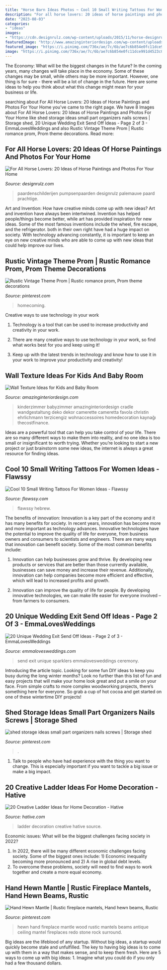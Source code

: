 ```yaml
---
title: "Horse Barn Ideas Photos ~ Cool 10 Small Writing Tattoos For Women Ideas"
description: "For all horse lovers: 20 ideas of horse paintings and photos for your home"
date: "2023-08-03"
categories:
- "ideas"
images:
- "https://cdn.designrulz.com/wp-content/uploads/2015/11/horse-designrulz-15.jpg"
featuredImage: "http://www.amazinginteriordesign.com/wp-content/uploads/2020/05/4-14.jpg"
featured_image: "https://i.pinimg.com/736x/ae/7c/6b/ae7c6b854e0fc11dce991d4523c05e5d.jpg"
image: "https://i.pinimg.com/736x/ae/7c/6b/ae7c6b854e0fc11dce991d4523c05e5d.jpg"
---
```



The Economy: What will be the biggest changes in the future?
In the coming years, many changes will take place in the economy. Some of these changes may be small, while others may be more important. However, one thing is for sure - there will be a lot of change in the future. Here are some ideas to help you think about what this change might mean for your business or life.

	

		
searching about For All Horse Lovers: 20 Ideas of Horse Paintings and Photos For Your Home you've came to the right page. We have 8 Images about For All Horse Lovers: 20 Ideas of Horse Paintings and Photos For Your Home like shed storage ideas small part organizers nails screws | Storage shed, 20 Unique Wedding Exit Send Off Ideas - Page 2 of 3 - EmmaLovesWeddings and also Rustic Vintage Theme Prom | Rustic romance prom, Prom theme decorations. Read more:
		
    
## For All Horse Lovers: 20 Ideas Of Horse Paintings And Photos For Your Home

<img loading=lazy src="https://cdn.designrulz.com/wp-content/uploads/2015/11/horse-designrulz-15.jpg" onerror="this.onerror=null;this.src='https://tse3.mm.bing.net/th?id=OIP.7koUyoBty5aSB4T6rd4zVgHaKM&amp;pid=15.1';" alt="For All Horse Lovers: 20 Ideas of Horse Paintings and Photos For Your Home">

_Source: designrulz.com_

>paardenschilderijen pumpsenpaarden designrulz palemauve paard prachtige. 

	

Art and Invention: How have creative minds come up with new ideas?
Art and invention have always been intertwined. Invention has helped people/things become better, while art has provided inspiration for new ideas. Some of the most famous inventions include the wheel, fire escape, and the refrigerator. both in their own right have had a huge impact on society. With technology advancing constantly, it is important to keep an eye on new creative minds who are able to come up with new ideas that could help improve our lives.

    
## Rustic Vintage Theme Prom | Rustic Romance Prom, Prom Theme Decorations

<img loading=lazy src="https://i.pinimg.com/736x/2a/df/dc/2adfdc4da7722992f64f4a083f1677e0.jpg" onerror="this.onerror=null;this.src='https://tse1.mm.bing.net/th?id=OIP.JWapOjw2jhhhB7fGJEBAfwHaJ3&amp;pid=15.1';" alt="Rustic Vintage Theme Prom | Rustic romance prom, Prom theme decorations">

_Source: pinterest.com_

>homecoming. 

	

Creative ways to use technology in your work
1. Technology is a tool that can be used to increase productivity and creativity in your work.
2. There are many creative ways to use technology in your work, so find what works best for you and keep using it!

3. Keep up with the latest trends in technology and know how to use it in your work to improve your productivity and creativity!

    
## Wall Texture Ideas For Kids And Baby Room

<img loading=lazy src="http://www.amazinginteriordesign.com/wp-content/uploads/2020/05/4-14.jpg" onerror="this.onerror=null;this.src='https://tse2.mm.bing.net/th?id=OIP.xcSiQvifvjg_3kJX3bCPqgHaJQ&amp;pid=15.1';" alt="Wall Texture Ideas for Kids and Baby Room">

_Source: amazinginteriordesign.com_

>kinderzimmer babyzimmer amazinginteriordesign cradle wandgestaltung deko dekor camerette cameretta favola christin ehrlichmann terzicengiz wohnaccessoires homedecoration kaynağı thecostfinance. 

	

Ideas are a powerful tool that can help you take control of your life. There are so many different ways to make them into reality, and no one idea is too small or insignificant to worth trying. Whether you’re looking to start a new project or just brainstorm some new ideas, the internet is always a great resource for finding ideas.

    
## Cool 10 Small Writing Tattoos For Women Ideas - Flawssy

<img loading=lazy src="https://www.flawssy.com/wp-content/uploads/2016/06/Hebrew-Tattoos-with-Deep-Meaning.jpg" onerror="this.onerror=null;this.src='https://tse3.mm.bing.net/th?id=OIP.yykjQ8IKH23sPbq1WDNLlgHaMf&amp;pid=15.1';" alt="Cool 10 Small Writing Tattoos For Women Ideas - Flawssy">

_Source: flawssy.com_

>flawssy hebrew. 

	

The benefits of innovation:
Innovation is a key part of the economy and it has many benefits for society. In recent years, innovation has become more and more important as technology advances. Innovative technologies have the potential to improve the quality of life for everyone, from business owners and consumers to scientists and engineers.
There are many ways that innovation can benefit society. Some of the most common benefits include: 

1. Innovation can help businesses grow and thrive. By developing new products or services that are better than those currently available, businesses can save money and increase their revenue. Additionally, innovation can help companies become more efficient and effective, which will lead to increased profits and growth. 

2. Innovation can improve the quality of life for people. By developing innovative technologies, we can make life easier for everyone involved – from farmers to consumers.

    
## 20 Unique Wedding Exit Send Off Ideas - Page 2 Of 3 - EmmaLovesWeddings

<img loading=lazy src="http://emmalovesweddings.com/wp-content/uploads/2017/08/romantic-sparklers-wedding-exit-send-off-ideas.jpg" onerror="this.onerror=null;this.src='https://tse2.mm.bing.net/th?id=OIP.ftjN0nUZGx4uokQ8eRqATwDEE9&amp;pid=15.1';" alt="20 Unique Wedding Exit Send Off Ideas - Page 2 of 3 - EmmaLovesWeddings">

_Source: emmalovesweddings.com_

>send exit unique sparklers emmalovesweddings ceremony. 

	

Introducing the article topic.
Looking for some fun DIY ideas to keep you busy during the long winter months? Look no further than this list of fun and easy projects that will make your home look great and put a smile on your face. From simple crafts to more complex woodworking projects, there’s something here for everyone. So grab a cup of hot cocoa and get started on one of these wintertime DIY projects!

    
## Shed Storage Ideas Small Part Organizers Nails Screws | Storage Shed

<img loading=lazy src="https://i.pinimg.com/736x/ae/7c/6b/ae7c6b854e0fc11dce991d4523c05e5d.jpg" onerror="this.onerror=null;this.src='https://tse2.mm.bing.net/th?id=OIP.tYa8Hox1Erzukk1q2L64-QHaLJ&amp;pid=15.1';" alt="shed storage ideas small part organizers nails screws | Storage shed">

_Source: pinterest.com_

>. 

	

1. Talk to people who have had experience with the thing you want to change. This is especially important if you want to tackle a big issue or make a big impact.

    
## 20 Creative Ladder Ideas For Home Decoration - Hative

<img loading=lazy src="https://hative.com/wp-content/uploads/2014/06/ladder-decor-ideas/4-ladder-decor-ideas.jpg" onerror="this.onerror=null;this.src='https://tse4.mm.bing.net/th?id=OIP.A6JBNBPp--t0g0Igvf1FjgHaPZ&amp;pid=15.1';" alt="20 Creative Ladder Ideas for Home Decoration - Hative">

_Source: hative.com_

>ladder decoration creative hative source. 

	

Economic issues: What will be the biggest challenges facing society in 2022?
1. In 2022, there will be many different economic challenges facing society. Some of the biggest ones include: 1) Economic inequality becoming more pronounced and 2) A rise in global debt levels.
2. To overcome these problems, society will need to find ways to work together and create a more equal economy.

    
## Hand Hewn Mantle | Rustic Fireplace Mantels, Hand Hewn Beams, Rustic

<img loading=lazy src="https://i.pinimg.com/736x/c2/1d/be/c21dbe71abb299699ab4187e69893e08.jpg" onerror="this.onerror=null;this.src='https://tse1.mm.bing.net/th?id=OIP.Ur8eZLcbm9CePSARB8SgagAAAA&amp;pid=15.1';" alt="Hand Hewn Mantle | Rustic fireplace mantels, Hand hewn beams, Rustic">

_Source: pinterest.com_

>hewn hand fireplace mantle wood rustic mantels beams antique ceiling mantel fireplaces redo stone rock surround. 

	

Big ideas are the lifeblood of any startup. Without big ideas, a startup would quickly become stale and unfulfilled. The key to having big ideas is to come up with them in a way that makes sense, and to keep them fresh. Here are 5 ways to come up with big ideas: 1. Imagine what you could do if you only had a few thousand dollars.

